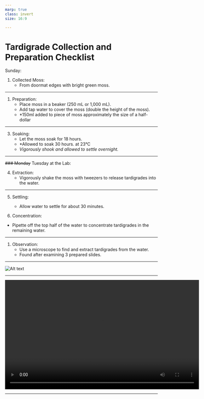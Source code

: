 ```yaml
---
marp: true
class: invert
size: 16:9

---
```



# Tardigrade Collection and Preparation Checklist

Sunday:

1. Collected Moss:
   - From doormat edges with bright green moss.

---

1. Preparation:
   - Place moss in a beaker (250 mL or 1,000 mL).
   - Add tap water to cover the moss (double the height of the moss).
   - *150ml added to piece of moss approximately the size of a half-dollar
   
---

3. Soaking:
   - Let the moss soak for 18 hours.
   - *Allowed to soak 30 hours. at 23°C
   - *Vigorously shook and allowed to settle overnight.*

---

~~### Monday~~ Tuesday at the Lab:

4. Extraction:
   - Vigorously shake the moss with tweezers to release tardigrades into the water.

---

5. Settling:
   - Allow water to settle for about 30 minutes.

6. Concentration:
-  Pipette off the top half of the water to concentrate tardigrades in the remaining water.

---

1. Observation:
   - Use a microscope to find and extract tardigrades from the water.
   - Found after examining 3 prepared slides.

---

![Alt text](../images/tardi1a.JPG)

---
 
<div style="text-align: center;">
  <video width="640" height="360" autoplay loop style="display: inline-block;">
    <source src="images/MAH00008.MP4" type="video/mp4">
    Your browser does not support the video tag.
  </video>
</div>


---




